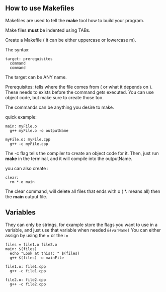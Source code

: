 How to use Makefiles  
------------  

Makefiles are used to tell the **make** tool how to build your program.

Make files **must** be indented using TABs.

Create a Makefile ( it can be either uppercase or lowercase m).

The syntax:  
```
target: prerequisites
  command
  command  
```

The target can be ANY name.

Prerequisites: tells where the file comes from ( or what it depends on ). These needs to exists before the command gets executed.
You can use object code, but make sure to create those too.

The commands can be anything you desire to make.

quick example:
```
main: myFile.o
  g++ myFile.o -o outputName

myFile.o: myFile.cpp
  g++ -c myFile.cpp
```

The -c flag tells the compiler to create an object code for it.
Then, just run **make** in the terminal, and it will compile into the outputName.

you can also create :
```
clear:
  rm *.o main
```

The clear command, will delete all files that ends with o ( *. means all) then the **main** output file.

Variables  
-----
They can only be strings, for example store the flags you want to use in a variable, and just use that variable when needed ``` &(varName) ```
You can either assign by using the = or the :=
```
files = file1.o file2.o
main: $(files)
  echo "Look at this!: " $(files)
  g++ $(files) -o mainFile

file1.o: file1.cpp
  g++ -c file1.cpp

file2.o: file2.cpp
  g++ -c file2.cpp
  
```

